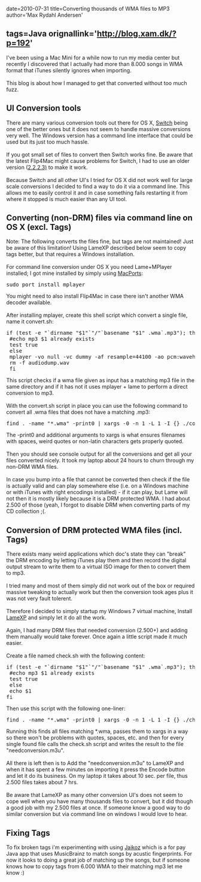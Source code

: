 date=2010-07-31
title=Converting thousands of WMA files to MP3
author='Max Rydahl Andersen'

tags=Java 
orignallink='http://blog.xam.dk/?p=192'
---
<div>
<p>I've been using a Mac Mini for a while now to run my media center
but recently I discovered that I actually had more than 8.000 songs in WMA
format that iTunes silently ignores when importing.
<br><br>
This blog is about how I managed to get that converted without too much fuzz.
</p>
<h2>UI Conversion tools</h2>
There are many various conversion tools out there for OS X, <a href="http://www.nch.com.au/switch/index.html">Switch</a> being one of the better ones but it does not seem to handle massive conversions very well. The Windows version has a command line interface that could be used but its just too much hassle.
<br><br>
If you got small set of files to convert then Switch works fine.
Be aware that the latest Flip4Mac might cause problems for Switch, I had to use an older version (<a href="http://rapiddigger.com/download/flip4mac-wmv-installer-2-2-2-3-k-ed-zip-5636616/">2.2.2.3)</a> to make it work.
<br><br>
Because Switch and all other UI's I tried for OS X did not work well for large scale conversions I decided to find a way to do it via a command line. This allows me to easily control it and in case something fails restarting it from where it stopped is much easier than any UI tool.
<h2>Converting (non-DRM) files via command line on OS X (excl. Tags)</h2>
Note: The following converts the files fine, but tags are not maintained! Just be aware of this limitation! Using LameXP described below seem to copy tags better, but that requires a Windows installation.
<br><br>
For command line conversion under OS X you need Lame+MPlayer installed; I got mine installed by
simply using <a href="http://www.macports.org/">MacPorts</a>:
<pre lang="bash" escaped="true">sudo port install mplayer</pre>
You might need to also install Flip4Mac in case there isn't another WMA decoder available.
<br><br>
After installing mplayer, create this shell script which convert a single file, name it
convert.sh:
<pre lang="bash" escaped="true">if (test -e "`dirname "$1"`"/"`basename "$1" .wma`.mp3"); then
 #echo mp3 $1 already exists
 test true
 else
 mplayer -vo null -vc dummy -af resample=44100 -ao pcm:waveheader "$1" &amp;&amp; lame -m j -h --vbr-new -b 160 audiodump.wav -o "`dirname "$1"`"/"`basename "$1" .wma`.mp3"
 rm -f audiodump.wav
 fi</pre>
This script checks if a wma file given as input has a matching mp3 file in the same directory and if it has not it uses mplayer + lame to perform a direct conversion to mp3.
<br><br>
With the convert.sh script in place you can use the following command to convert all .wma files that does
not have a matching .mp3:
<pre lang="bash" escaped="true">find . -name "*.wma" -print0 | xargs -0 -n 1 -L 1 -I {} ./convert.sh "{}"</pre>
The -print0 and additional arguments to xargs is what ensures filenames with spaces, weird quotes or non-latin characters gets properly quoted.
<br><br>
Then you should see console output for all the conversions and get all your files converted nicely. It took my laptop about 24 hours to churn through my non-DRM WMA files.
<br><br>
In case you bump into a file that cannot be converted then check if the file is actually valid and can play somewhere else (i.e. on a Windows machine or with iTunes with right encodings installed) - if it can play, but Lame will not then it is mostly likely because it is a DRM protected WMA. I had about 2.500 of those (yeah, I forgot to disable DRM when converting parts of my CD collection ;(.
<h2>Conversion of DRM protected WMA files (incl. Tags)</h2>
There exists many weird applications which doc's state they can "break" the DRM encoding by letting iTunes play them and then record the digital output stream to write them to a virtual ISO image for then to convert them to mp3.
<br><br>
I tried many and most of them simply did not work out of the box or required massive tweaking to actually work but then the conversion took ages plus it was not very fault tolerent.
<br><br>
Therefore I decided to simply startup my Windows 7 virtual machine, Install <a href="http://mulder.dummwiedeutsch.de/home/?page=projects#lamexp">LameXP</a> and simply let it do all the work.
<br><br>
Again, I had many DRM files that needed conversion (2.500+) and adding them manually would take forever. Once again a little script made it much easier.
<br><br>
Create a file named check.sh with the following content:
<pre lang="bash" escaped="true">if (test -e "`dirname "$1"`"/"`basename "$1" .wma`.mp3"); then
 #echo mp3 $1 already exists
 test true
 else
 echo $1
fi</pre>
Then use this script with the following one-liner:
<pre lang="bash" escaped="true">find . -name "*.wma" -print0 | xargs -0 -n 1 -L 1 -I {} ./check.sh "{}" &gt; needconversion.m3
</pre>
Running this finds all files matching *.wma, passes them to xargs
in a way so there won't be problems with quotes, spaces, etc. and then
for every single found file calls the check.sh script and writes
the result to the file "needconversion.m3u".
<br><br>
All there is left then is to Add the "needconversion.m3u" to LameXP
and when it has spent a few minutes on importing it press the Encode
button and let it do its business. On my laptop it takes about 10 sec. per file, thus 2.500 files takes about 7 hrs.
<br><br>
Be aware that LameXP as many other conversion UI's does not seem to cope well when you have many thousands files to convert, but it did though a good job with my 2.500 files at once. If someone know a good way to do similar conversion but via command line on windows I would love to hear.
<h2>Fixing Tags</h2>
To fix broken tags i'm experimenting with using <a href="http://www.jthink.net/jaikoz/">Jaikoz</a> which is a for pay Java app that uses MusicBrainz to match songs by acustic fingerprints. For now it looks to doing a great job of matching up the songs, but if someone knows how to copy tags from 6.000 WMA to their matching mp3 let me know :)</div>

